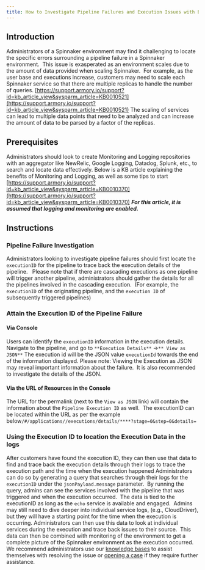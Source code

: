```yaml
---
title: How to Investigate Pipeline Failures and Execution Issues with End Users
---
```


## Introduction
Administrators of a Spinnaker environment may find it challenging to locate the specific errors surrounding a pipeline failure in a Spinnaker environment.  This issue is exasperated as an environment scales due to the amount of data provided when scaling Spinnaker. 
For example, as the user base and executions increase, customers may need to scale each Spinnaker service so that there are multiple replicas to handle the number of queries. [https://support.armory.io/support?id=kb_article_view&sysparm_article=KB0010521](https://support.armory.io/support?id=kb_article_view&sysparm_article=KB0010521)
The scaling of services can lead to multiple data points that need to be analyzed and can increase the amount of data to be parsed by a factor of the replicas.

## Prerequisites
Administrators should look to create Monitoring and Logging repositories with an aggregator like NewRelic, Google Logging, Datadog, Splunk, etc., to search and locate data effectively.
Below is a KB article explaining the benefits of Monitoring and Logging, as well as some tips to start
[https://support.armory.io/support?id=kb_article_view&sysparm_article=KB0010370](https://support.armory.io/support?id=kb_article_view&sysparm_article=KB0010370)
***For this article, it is assumed that logging and monitoring are enabled.***

## Instructions
### Pipeline Failure Investigation
Administrators looking to investigate pipeline failures should first locate the ```executionID``` for the pipeline to trace back the execution details of the pipeline.  
Please note that if there are cascading executions as one pipeline will trigger another pipeline, administrators should gather the details for all the pipelines involved in the cascading execution.  (For example, the ```executionID``` of the originating pipeline, and the ```execution ID``` of subsequently triggered pipelines)
### Attain the Execution ID of the Pipeline Failure
#### Via Console
Users can identify the ```executionID``` information in the execution details.  Navigate to the pipeline, and go to ```**Execution Details**``` ->```** View as JSON**```
The execution id will be the JSON value ```executionId``` towards the end of the information displayed.
Please note: Viewing the Execution as JSON may reveal important information about the failure.  It is also recommended to investigate the details of the JSON.
#### Via the URL of Resources in the Console
The URL for the permalink (next to the ```View as JSON``` link) will contain the information about the ```Pipeline Execution ID``` as well.  The executionID can be located within the URL as per the example below```/#/applications//executions/details/****?stage=0&step=0&details=```
### Using the Execution ID to location the Execution Data in the logs
After customers have found the execution ID, they can then use that data to find and trace back the execution details through their logs to trace the execution path and the time when the execution happened
Administrators can do so by generating a query that searches through their logs for the ```executionID``` under the ```jsonPayload.message``` parameter. 
By running the query, admins can see the services involved with the pipeline that was triggered and when the execution occurred.  The data is tied to the executionID as long as the ```echo``` service is available and engaged.  Admins may still need to dive deeper into individual service logs, (e.g., CloudDriver), but they will have a starting point for the time when the execution is occurring.
Administrators can then use this data to look at individual services during the execution and trace back issues to their source.  This data can then be combined with monitoring of the environment to get a complete picture of the Spinnaker environment as the execution occurred.
We recommend administrators use our [knowledge bases](https://kb.armory.io) to assist themselves with resolving the issue or [opening a case](https://support.armory.io/support?id=kb_article_view&sysparm_article=KB0010136) if they require further assistance. 

